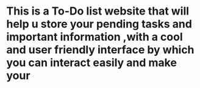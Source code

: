 # This is a To-Do list website that will help u store your pending tasks and important information ,with a cool and user friendly interface by which you can interact easily and make your  